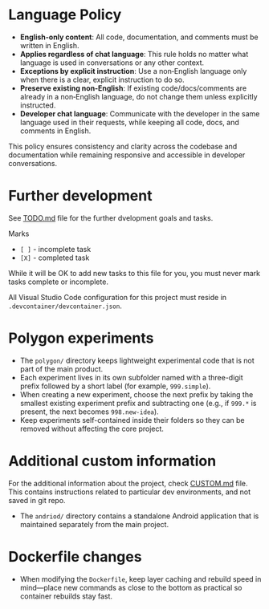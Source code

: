 # Language Policy

- **English-only content**: All code, documentation, and comments must be written in English.
- **Applies regardless of chat language**: This rule holds no matter what language is used in conversations or any other context.
- **Exceptions by explicit instruction**: Use a non‑English language only when there is a clear, explicit instruction to do so.
- **Preserve existing non‑English**: If existing code/docs/comments are already in a non‑English language, do not change them unless explicitly instructed.
- **Developer chat language**: Communicate with the developer in the same language used in their requests, while keeping all code, docs, and comments in English.

This policy ensures consistency and clarity across the codebase and documentation while remaining responsive and accessible in developer conversations.

# Further development

See [TODO.md](TODO.md) file for the further dvelopment goals and tasks.

Marks
- `[ ]` - incomplete task
- `[X]` - completed task

While it will be OK to add new tasks to this file for you, you must never mark tasks complete or incomplete.

All Visual Studio Code configuration for this project must reside in `.devcontainer/devcontainer.json`.


# Polygon experiments

- The `polygon/` directory keeps lightweight experimental code that is not part of the main product.
- Each experiment lives in its own subfolder named with a three-digit prefix followed by a short label (for example, `999.simple`).
- When creating a new experiment, choose the next prefix by taking the smallest existing experiment prefix and subtracting one (e.g., if `999.*` is present, the next becomes `998.new-idea`).
- Keep experiments self-contained inside their folders so they can be removed without affecting the core project.

# Additional custom information

For the additional information about the project, check [CUSTOM.md](CUSTOM.md) file.
This contains instructions related to particular dev environments, and not saved in git repo.

- The `andriod/` directory contains a standalone Android application that is maintained separately from the main project.

# Dockerfile changes

- When modifying the `Dockerfile`, keep layer caching and rebuild speed in mind—place new commands as close to the bottom as practical so container rebuilds stay fast.
